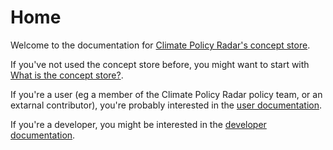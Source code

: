 # Home

Welcome to the documentation for [Climate Policy Radar's concept store](https://climatepolicyradar.wikibase.cloud/wiki/Main_Page).

If you've not used the concept store before, you might want to start with [What is the concept store?](users/what-is-the-concept-store).

If you're a user (eg a member of the Climate Policy Radar policy team, or an extarnal contributor), you're probably interested in the [user documentation](users/README.md).

If you're a developer, you might be interested in the [developer documentation](developers/README.md).
